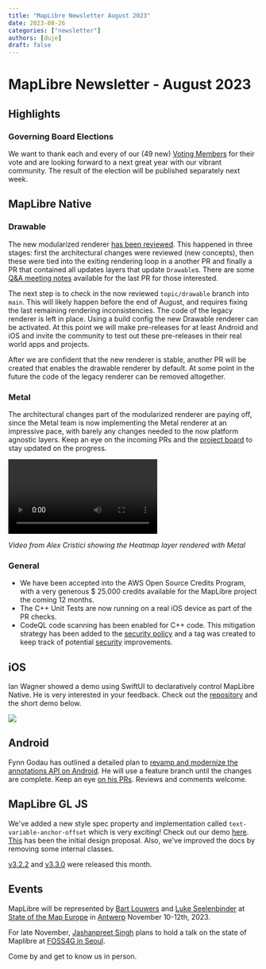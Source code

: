 ```yaml
---
title: "MapLibre Newsletter August 2023"
date: 2023-08-26
categories: ["newsletter"]
authors: [duje]
draft: false
---
```


# MapLibre Newsletter - August 2023

## Highlights

### Governing Board Elections

We want to thank each and every of our (49 new) [Voting Members](https://github.com/maplibre/maplibre/blob/main/VOTING_MEMBERS.md) for their vote and are looking forward to a next great year with our vibrant community. The result of the election will be published separately next week.

## MapLibre Native

### Drawable

The new modularized renderer [has been reviewed](https://github.com/maplibre/maplibre-native/issues/1389). This happened in three stages: first the architectural changes were reviewed (new concepts), then these were tied into the exiting rendering loop in a another PR and finally a PR that contained all updates layers that update `Drawable`s. There are some [Q&A meeting notes](https://github.com/maplibre/maplibre-native/discussions/1532) available for the last PR for those interested.

The next step is to check in the now reviewed `topic/drawable` branch into `main`. This will likely happen before the end of August, and requires fixing the last remaining rendering inconsistencies. The code of the legacy renderer is left in place. Using a build config the new Drawable renderer can be activated. At this point we will make pre-releases for at least Android and iOS and invite the community to test out these pre-releases in their real world apps and projects.

After we are confident that the new renderer is stable, another PR will be created that enables the drawable renderer by default. At some point in the future the code of the legacy renderer can be removed altogether.

### Metal

The architectural changes part of the modularized renderer are paying off, since the Metal team is now implementing the Metal renderer at an impressive pace, with barely any changes needed to the now platform agnostic layers. Keep an eye on the incoming PRs and the [project board](https://github.com/orgs/maplibre/projects/8) to stay updated on the progress.

<video controls style="max-width: 100%;">
  <source src="https://github-production-user-asset-6210df.s3.amazonaws.com/649392/262630734-f606fea1-ccc1-4cbb-8d67-0837bbe824be.mov" />
</video>

*Video from Alex Cristici showing the Heatmap layer rendered with Metal*

### General

- We have been accepted into the AWS Open Source Credits Program, with a very generous $ 25.000 credits available for the MapLibre project the coming 12 months.
- The C++ Unit Tests are now running on a real iOS device as part of the PR checks.
- CodeQL code scanning has been enabled for C++ code. This mitigation strategy has been added to the [security policy](https://github.com/maplibre/maplibre-native/security/policy) and a tag was created to keep track of potential [security](https://github.com/maplibre/maplibre-native/labels/security) improvements.

## iOS

Ian Wagner showed a demo using SwiftUI to declaratively control MapLibre Native. He is very interested in your feedback. Check out the [repository](https://github.com/stadiamaps/maplibre-swiftui-dsl-playground) and the short demo below.

<img src="https://github-production-user-asset-6210df.s3.amazonaws.com/649392/262635495-5969a2f7-3334-414d-bf19-45ab3ae5aae6.gif" style="max-width: 100%; height: auto;">

## Android

Fynn Godau has outlined a detailed plan to [revamp and modernize the annotations API on Android](https://github.com/maplibre/maplibre-native/blob/main/design-proposals/2023-06-17-android-annotations.md). He will use a feature branch until the changes are complete. Keep an eye [on his PRs](https://github.com/maplibre/maplibre-native/pulls?q=is%3Apr+is%3Aopen+label%3Aandroid+author%3Afynngodau). Reviews and comments welcome.

## MapLibre GL JS

We've added a new style spec property and implementation called `text-variable-anchor-offset` which is very exciting! Check out our demo [here](https://maplibre.org/maplibre-gl-js/docs/examples/variable-offset-label-placement/). [This](https://github.com/maplibre/maplibre-style-spec/issues/112) has been the initial design proposal. Also, we've improved the docs by removing some internal classes.

[v3.2.2](https://github.com/maplibre/maplibre-gl-js/releases/tag/v3.2.2) and [v3.3.0](https://github.com/maplibre/maplibre-gl-js/releases/tag/v3.3.0) were released this month.

## Events

MapLibre will be represented by [Bart Louwers](https://github.com/louwers) and [Luke Seelenbinder](https://github.com/lseelenbinder) at [State of the Map Europe](https://stateofthemap.eu/) in [Antwerp](https://www.openstreetmap.org/search?query=Filip%20Williotstraat%209%2C%202600%20Antwerpen%2C%20Belgien#map=19/51.18690/4.43596) November 10-12th, 2023.

For late November, [Jashanpreet Singh](https://github.com/jashanbhullar) plans to hold a talk on the state of Maplibre at [FOSS4G in Seoul](https://foss4g.asia/2023/).

Come by and get to know us in person.
